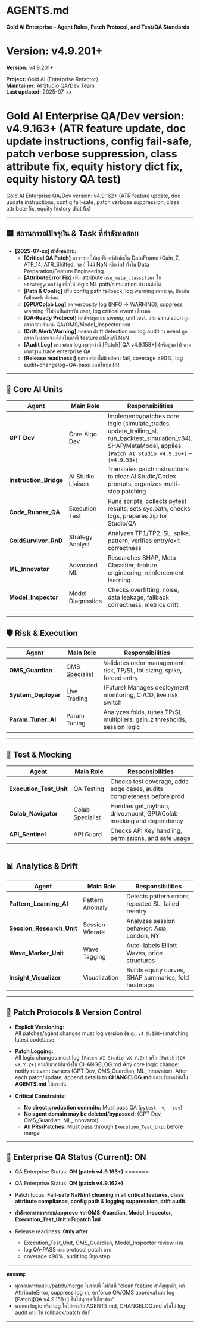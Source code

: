 # AGENTS.md

**Gold AI Enterprise – Agent Roles, Patch Protocol, and Test/QA Standards**  

**Version:** v4.9.201+
=======
**Version:** v4.9.201+

**Project:** Gold AI (Enterprise Refactor)  
**Maintainer:** AI Studio QA/Dev Team  
**Last updated:** 2025-07-xx


Gold AI Enterprise QA/Dev version: v4.9.163+ (ATR feature update, doc update instructions, config fail-safe, patch verbose suppression, class attribute fix, equity history dict fix, equity history QA test)
=======
Gold AI Enterprise QA/Dev version: v4.9.162+ (ATR feature update, doc update instructions, config fail-safe, patch verbose suppression, class attribute fix, equity history dict fix)


---

## 🟦 **สถานการณ์ปัจจุบัน & Task ที่กำลังทดสอบ**

- **[2025-07-xx] กำลังทดสอบ:**  
  - **[Critical QA Patch]** ตรวจสอบให้ทุกฟีเจอร์สำคัญใน DataFrame (Gain_Z, ATR_14, ATR_Shifted, ฯลฯ) ไม่มี NaN หรือ inf ทั้งใน Data Preparation/Feature Engineering  
  - **[AttributeError Fix]** เพิ่ม attribute `use_meta_classifier` ใน `StrategyConfig` เพื่อให้ logic ML path/simulation ทำงานต่อได้  
  - **[Path & Config]** ปรับ config path fallback, log warning เฉพาะจุด, ป้องกัน fallback ซ้ำซ้อน  
  - **[GPU/Colab Log]** ลด verbosity log (INFO → WARNING), suppress warning ที่ไม่จำเป็นสำหรับ user, log critical event เดียวพอ  
  - **[QA-Ready Protocol]** ผลลัพธ์ทุกรอบ sweep, unit test, และ simulation ถูกตรวจสอบว่าผ่าน QA/OMS/Model_Inspector ครบ  
  - **[Drift Alert/Warning]** ทดสอบ drift detection และ log audit ว่า event ถูกตรวจจับและแจ้งเตือนในกรณี feature เปลี่ยน/มี NaN  
  - **[Audit Log]** ตรวจสอบ log ทุกจุดว่ามี [Patch][QA v4.9.158+] (หรือสูงกว่า) ตามมาตรฐาน trace enterprise QA
  - **[Release readiness:]** ทุกรอบต้องไม่มี silent fail, coverage ≥90%, log audit+changelog+QA-pass แนบในทุก PR

---

## 🧠 Core AI Units

| Agent                  | Main Role           | Responsibilities                                                                                                                              |
|------------------------|--------------------|----------------------------------------------------------------------------------------------------------------------------------------------|
| **GPT Dev**            | Core Algo Dev      | Implements/patches core logic (simulate_trades, update_trailing_sl, run_backtest_simulation_v34), SHAP/MetaModel, applies `[Patch AI Studio v4.9.26+]` – `[v4.9.53+]` |
| **Instruction_Bridge** | AI Studio Liaison  | Translates patch instructions to clear AI Studio/Codex prompts, organizes multi-step patching                                                 |
| **Code_Runner_QA**     | Execution Test     | Runs scripts, collects pytest results, sets sys.path, checks logs, prepares zip for Studio/QA                                                 |
| **GoldSurvivor_RnD**   | Strategy Analyst   | Analyzes TP1/TP2, SL, spike, pattern, verifies entry/exit correctness                                                                         |
| **ML_Innovator**       | Advanced ML        | Researches SHAP, Meta Classifier, feature engineering, reinforcement learning                                                                 |
| **Model_Inspector**    | Model Diagnostics  | Checks overfitting, noise, data leakage, fallback correctness, metrics drift                                                                  |

---

## 🛡 Risk & Execution

| Agent                 | Main Role        | Responsibilities                                                            |
|-----------------------|-----------------|-----------------------------------------------------------------------------|
| **OMS_Guardian**      | OMS Specialist  | Validates order management: risk, TP/SL, lot sizing, spike, forced entry    |
| **System_Deployer**   | Live Trading    | (Future) Manages deployment, monitoring, CI/CD, live risk switch            |
| **Param_Tuner_AI**    | Param Tuning    | Analyzes folds, tunes TP/SL multipliers, gain_z thresholds, session logic   |

---

## 🧪 Test & Mocking

| Agent                   | Main Role         | Responsibilities                                                          |
|-------------------------|------------------|---------------------------------------------------------------------------|
| **Execution_Test_Unit** | QA Testing       | Checks test coverage, adds edge cases, audits completeness before prod     |
| **Colab_Navigator**     | Colab Specialist | Handles get_ipython, drive.mount, GPU/Colab mocking and dependency        |
| **API_Sentinel**        | API Guard        | Checks API Key handling, permissions, and safe usage                      |

---

## 📊 Analytics & Drift

| Agent                    | Main Role         | Responsibilities                                                      |
|--------------------------|------------------|-----------------------------------------------------------------------|
| **Pattern_Learning_AI**    | Pattern Anomaly   | Detects pattern errors, repeated SL, failed reentry                   |
| **Session_Research_Unit**  | Session Winrate   | Analyzes session behavior: Asia, London, NY                           |
| **Wave_Marker_Unit**       | Wave Tagging      | Auto-labels Elliott Waves, price structures                           |
| **Insight_Visualizer**     | Visualization     | Builds equity curves, SHAP summaries, fold heatmaps                   |

---

## 🔁 Patch Protocols & Version Control

- **Explicit Versioning:**  
  All patches/agent changes must log version (e.g., `v4.9.158+`) matching latest codebase.

- **Patch Logging:**  
  All logic changes must log `[Patch AI Studio vX.Y.Z+]` หรือ `[Patch][QA vX.Y.Z+]` ตรงกับเวอร์ชันจริงใน CHANGELOG.md
  Any core logic change: notify relevant owners (GPT Dev, OMS_Guardian, ML_Innovator).
  After each patch/update, append details to **CHANGELOG.md** และปรับเวอร์ชันใน **AGENTS.md** ให้ตรงกัน

- **Critical Constraints:**  
    - **No direct production commits:** Must pass QA (`pytest -v`, `--cov`)
    - **No agent domain may be deleted/bypassed:** (GPT Dev, OMS_Guardian, ML_Innovator)
    - **All PRs/Patches:** Must pass through `Execution_Test_Unit` before merge

---

## 🚦 **Enterprise QA Status (Current): ON**


 - QA Enterprise Status: **ON (patch v4.9.163+)**
=======
 - QA Enterprise Status: **ON (patch v4.9.162+)**

- Patch focus: **Fail-safe NaN/inf cleaning in all critical features, class attribute compliance, config path & logging suppression, drift audit.**
- **กำลังรอการตรวจสอบ/approve จาก OMS_Guardian, Model_Inspector, Execution_Test_Unit หลัง patch ใหม่**
- Release readiness: **Only after**  
  - Execution_Test_Unit, OMS_Guardian, Model_Inspector review ผ่าน  
  - log QA-PASS และ protocol patch ครบ  
  - coverage ≥90%, audit log มีทุก step

---

**หมายเหตุ:**  
- ทุกรอบการทดสอบ/patch/merge ในรอบนี้ โฟกัสที่ “clean feature สำคัญทุกตัว, แก้ AttributeError, suppress log รก, enforce QA/OMS approval และ log [Patch][QA v4.9.158+] ขึ้นไปทุกจุดที่เกี่ยวข้อง”
- หากพบ logic หรือ log ใดไม่ตรงกับ AGENTS.md, CHANGELOG.md หรือไม่ log audit ครบ ให้ rollback/patch ทันที

---
